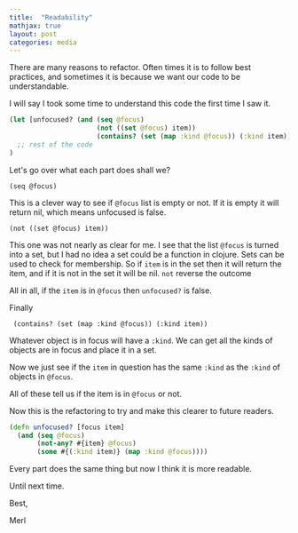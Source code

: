 ```yaml
---
title:  "Readability"
mathjax: true
layout: post
categories: media
---
```


There are many reasons to refactor. Often times it is to follow best practices, and sometimes it is because we want our code to be understandable. 

I will say I took some time to understand this code the first time I saw it. 

```clojure
(let [unfocused? (and (seq @focus) 
                      (not ((set @focus) item))
                      (contains? (set (map :kind @focus)) (:kind item)))]
  ;; rest of the code
)
```

Let's go over what each part does shall we?

    (seq @focus)
This is a clever way to see if `@focus` list is empty or not. If it is empty it will return nil, 
which means unfocused is false. 

    (not ((set @focus) item))

This one was not nearly as clear for me. I see that the list `@focus` is turned into a set, but I had no idea
a set could be a function in clojure. Sets can be used to check for membership. So if `item` is in the set then it will return the item, and if it is 
not in the set it will be nil. `not` reverse the outcome

All in all, if the `item` is in `@focus` then `unfocused?` is false. 

Finally
   
     (contains? (set (map :kind @focus)) (:kind item))

Whatever object is in focus will have a `:kind`. We can get all the kinds of objects are in focus and place it in a set. 

Now we just see if the `item` in question has the same `:kind` as the `:kind` of objects in `@focus`.

All of these tell us if the item is in `@focus` or not. 

Now this is the refactoring to try and make this clearer to future readers. 

```clojure
(defn unfocused? [focus item]
  (and (seq @focus)
       (not-any? #{item} @focus)
       (some #{(:kind item)} (map :kind @focus))))
```

Every part does the same thing but now I think it is more readable. 

Until next time. 

Best, 

Merl
